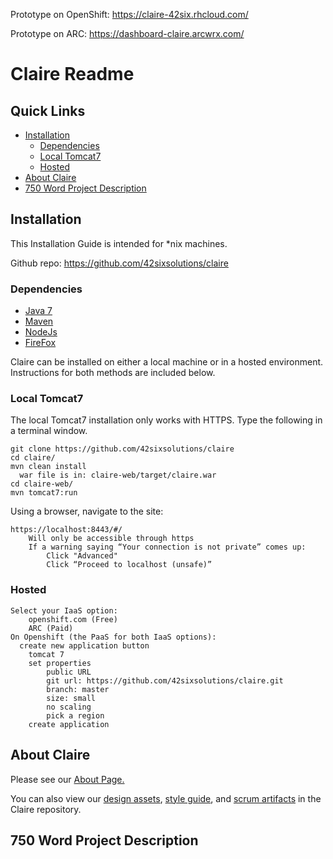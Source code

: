 Prototype on OpenShift: https://claire-42six.rhcloud.com/

Prototype on ARC: https://dashboard-claire.arcwrx.com/

# Claire Readme

## Quick Links

* [Installation](#installation)
  * [Dependencies](#dependencies)
  * [Local Tomcat7](#local-tomcat7)
  * [Hosted](#hosted)
* [About Claire](#about-claire)
* [750 Word Project Description](#750-word-project-description)

## Installation

This Installation Guide is intended for *nix machines.

Github repo: https://github.com/42sixsolutions/claire

### Dependencies

* [Java 7](http://www.oracle.com/technetwork/java/javase/downloads/jre7-downloads-1880261.html)
* [Maven](https://maven.apache.org/download.cgi)
* [NodeJs](https://nodejs.org/download/)
* [FireFox](https://www.mozilla.org/en-US/firefox/new/)

Claire can be installed on either a local machine or in a hosted environment. Instructions for both methods are included below.

### Local Tomcat7
The local Tomcat7 installation only works with HTTPS.
Type the following in a terminal window.
```
git clone https://github.com/42sixsolutions/claire
cd claire/
mvn clean install
  war file is in: claire-web/target/claire.war
cd claire-web/
mvn tomcat7:run
```
Using a browser, navigate to the site:
```
https://localhost:8443/#/
	Will only be accessible through https
	If a warning saying “Your connection is not private” comes up:
		Click "Advanced"
		Click “Proceed to localhost (unsafe)”
```

### Hosted
```
Select your IaaS option:
	openshift.com (Free)
	ARC (Paid)
On Openshift (the PaaS for both IaaS options):
  create new application button
	tomcat 7
	set properties
		public URL
		git url: https://github.com/42sixsolutions/claire.git
		branch: master
		size: small
		no scaling
		pick a region
	create application
```

## About Claire

Please see our [About Page.](http://42sixsolutions.github.io/claire/)

You can also view our [design assets](claire-ui/mockups), [style guide](claire-ui/styleguide), and [scrum artifacts](claire-agile/) in the Claire repository.

## 750 Word Project Description
